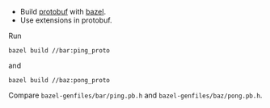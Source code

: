 - Build [protobuf](https://developers.google.com/protocol-buffers/) with [bazel](https://www.bazel.io/).
- Use extensions in protobuf.

Run

```
bazel build //bar:ping_proto
```

and

```
bazel build //baz:pong_proto
```

Compare `bazel-genfiles/bar/ping.pb.h` and `bazel-genfiles/baz/pong.pb.h`.

